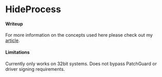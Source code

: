 # HideProcess

#### Writeup

For more information on the concepts used here please check out my [article](http://www.landhb.me/posts/v9eRa/a-basic-windows-dkom-rootkit-pt-1/).

#### Limitations

Currently only works on 32bit systems. Does not bypass PatchGuard or driver signing requirements.

